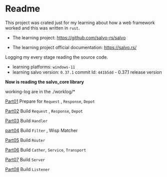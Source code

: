 # Readme
This project was crated just for my learning about how a web framework worked and  this was written in `rust`.

- The learning project: https://github.com/salvo-rs/salvo

- The learning project official documentation: https://salvo.rs/

Logging my every stage reading the source code.

- learning platforms: `windows-11`
- learning salvo version: `0.37.1`  commit Id: `441b5dd` - 0.37.1 release version

__Now is reading the salvo_core library__

working-log are in the ./worklog/* 

[Part01](./worklog/Part01.md) Prepare for `Request` , `Response`, `Depot`

[Part02](./worklog/Part02.md) Build `Request` , `Response`, `Depot`

[Part03](./worklog/Part03.md) Build `Handler`

[part04](./worklog/Part04.md) Build `Filter` , Wisp Matcher

[Part05](./worklog/Part05.md) Build `Router`

[Part06](./worklog/Part06.md) Build `Cather`, `Service`, `Transport`

[Part07]() Build `Server`

[Part08]() Build `Listener`